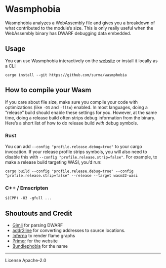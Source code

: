 # Wasmphobia

Wasmphobia analyzes a WebAssembly file and gives you a breakdown of what contributed to the module’s size. This is only really useful when the WebAssembly binary has DWARF debugging data embedded.

## Usage

You can use Wasmphobia interactively on the [website](https://wasmphobia.surma.technology) or install it locally as a CLI

```
cargo install --git https://github.com/surma/wasmphobia
```

## How to compile your Wasm

If you care about file size, make sure you compile your code with optimizations (like `-O3` and `-flto`) enabled. In most languages, doing a “release” build should enable these settings for you. However, at the same time, doing a release build often strips debug information from the binary. Here’s a short list of how to do release build _with_ debug symbols.

### Rust

You can add `--config "profile.release.debug=true"` to your cargo invocation. If your release profile strips symbols, you will also need to disable this with `--config "profile.release.strip=false"`. For example, to make a release build targeting WASI, you’d run:

```
cargo build --config "profile.release.debug=true" --config "profile.release.strip=false" --release --target wasm32-wasi
```

### C++ / Emscripten

```
$(CPP) -O3 -gfull ...
```

## Shoutouts and Credit

- [Gimli](https://docs.rs/gimli) for parsing DWARF
- [addr2line](https://docs.rs/addr2line) for converting addresses to source locations.
- [Inferno](https://docs.rs/inferno) to render flame graphs
- [Primer](https://primer.style/) for the website
- [Bundlephobia](https://bundlephobia.com/) for the name

---

License Apache-2.0
